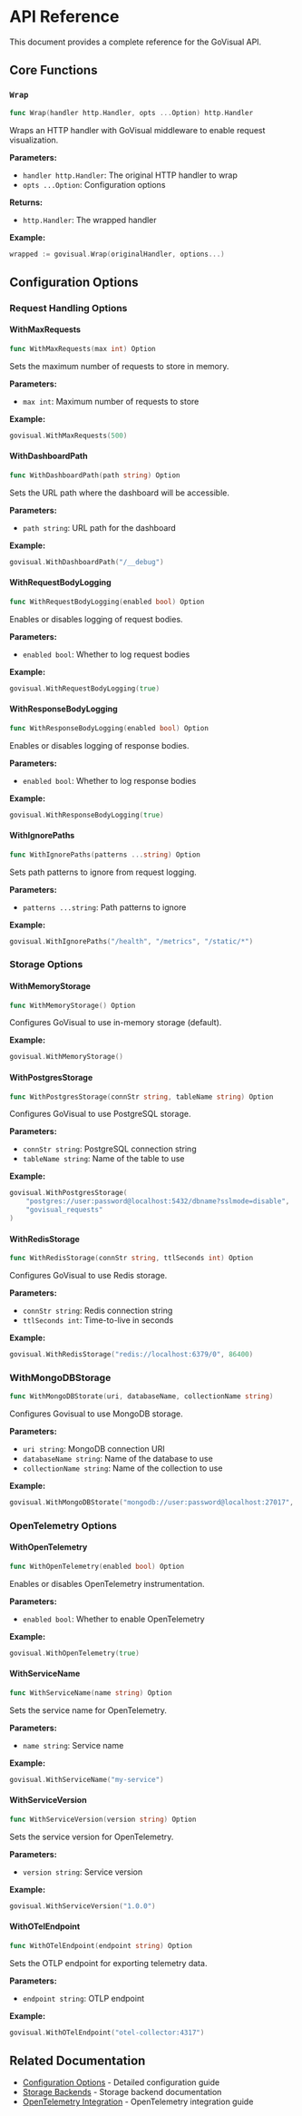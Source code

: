 # API Reference

This document provides a complete reference for the GoVisual API.

## Core Functions

### `Wrap`

```go
func Wrap(handler http.Handler, opts ...Option) http.Handler
```

Wraps an HTTP handler with GoVisual middleware to enable request visualization.

**Parameters:**

- `handler http.Handler`: The original HTTP handler to wrap
- `opts ...Option`: Configuration options

**Returns:**

- `http.Handler`: The wrapped handler

**Example:**

```go
wrapped := govisual.Wrap(originalHandler, options...)
```

## Configuration Options

### Request Handling Options

#### WithMaxRequests

```go
func WithMaxRequests(max int) Option
```

Sets the maximum number of requests to store in memory.

**Parameters:**

- `max int`: Maximum number of requests to store

**Example:**

```go
govisual.WithMaxRequests(500)
```

#### WithDashboardPath

```go
func WithDashboardPath(path string) Option
```

Sets the URL path where the dashboard will be accessible.

**Parameters:**

- `path string`: URL path for the dashboard

**Example:**

```go
govisual.WithDashboardPath("/__debug")
```

#### WithRequestBodyLogging

```go
func WithRequestBodyLogging(enabled bool) Option
```

Enables or disables logging of request bodies.

**Parameters:**

- `enabled bool`: Whether to log request bodies

**Example:**

```go
govisual.WithRequestBodyLogging(true)
```

#### WithResponseBodyLogging

```go
func WithResponseBodyLogging(enabled bool) Option
```

Enables or disables logging of response bodies.

**Parameters:**

- `enabled bool`: Whether to log response bodies

**Example:**

```go
govisual.WithResponseBodyLogging(true)
```

#### WithIgnorePaths

```go
func WithIgnorePaths(patterns ...string) Option
```

Sets path patterns to ignore from request logging.

**Parameters:**

- `patterns ...string`: Path patterns to ignore

**Example:**

```go
govisual.WithIgnorePaths("/health", "/metrics", "/static/*")
```

### Storage Options

#### WithMemoryStorage

```go
func WithMemoryStorage() Option
```

Configures GoVisual to use in-memory storage (default).

**Example:**

```go
govisual.WithMemoryStorage()
```

#### WithPostgresStorage

```go
func WithPostgresStorage(connStr string, tableName string) Option
```

Configures GoVisual to use PostgreSQL storage.

**Parameters:**

- `connStr string`: PostgreSQL connection string
- `tableName string`: Name of the table to use

**Example:**

```go
govisual.WithPostgresStorage(
    "postgres://user:password@localhost:5432/dbname?sslmode=disable",
    "govisual_requests"
)
```

#### WithRedisStorage

```go
func WithRedisStorage(connStr string, ttlSeconds int) Option
```

Configures GoVisual to use Redis storage.

**Parameters:**

- `connStr string`: Redis connection string
- `ttlSeconds int`: Time-to-live in seconds

**Example:**

```go
govisual.WithRedisStorage("redis://localhost:6379/0", 86400)
```

### WithMongoDBStorage

```go
func WithMongoDBStorate(uri, databaseName, collectionName string)
```

Configures Govisual to use MongoDB storage.

**Parameters:**

- `uri string`: MongoDB connection URI
- `databaseName string`: Name of the database to use
- `collectionName string`: Name of the collection to use

**Example:**

```go
govisual.WithMongoDBStorate("mongodb://user:password@localhost:27017", "your_database", "your_collection")
```

### OpenTelemetry Options

#### WithOpenTelemetry

```go
func WithOpenTelemetry(enabled bool) Option
```

Enables or disables OpenTelemetry instrumentation.

**Parameters:**

- `enabled bool`: Whether to enable OpenTelemetry

**Example:**

```go
govisual.WithOpenTelemetry(true)
```

#### WithServiceName

```go
func WithServiceName(name string) Option
```

Sets the service name for OpenTelemetry.

**Parameters:**

- `name string`: Service name

**Example:**

```go
govisual.WithServiceName("my-service")
```

#### WithServiceVersion

```go
func WithServiceVersion(version string) Option
```

Sets the service version for OpenTelemetry.

**Parameters:**

- `version string`: Service version

**Example:**

```go
govisual.WithServiceVersion("1.0.0")
```

#### WithOTelEndpoint

```go
func WithOTelEndpoint(endpoint string) Option
```

Sets the OTLP endpoint for exporting telemetry data.

**Parameters:**

- `endpoint string`: OTLP endpoint

**Example:**

```go
govisual.WithOTelEndpoint("otel-collector:4317")
```

## Related Documentation

- [Configuration Options](configuration.md) - Detailed configuration guide
- [Storage Backends](storage-backends.md) - Storage backend documentation
- [OpenTelemetry Integration](opentelemetry.md) - OpenTelemetry integration guide
